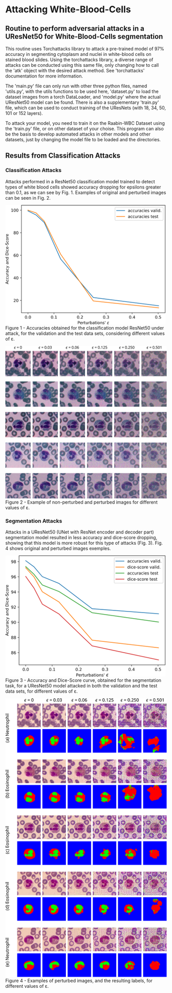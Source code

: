 # Attacking White-Blood-Cells

## Routine to perform adversarial attacks in a UResNet50 for White-Blood-Cells segmentation

This routine uses Torchattacks library to attack a pre-trained model of 97% accuracy in segmenting cytoplasm and nuclei in white-blood cells on stained blood slides. Using the torchattacks library, a diverse range of attacks can be conducted using this same file, only changing how to call the 'atk' object with the desired attack method. See 'torchattacks' documentation for more information.

The 'main.py' file can only run with other three python files, named 'utils.py', with the utils functions to be used here, 'dataset.py' to load the dataset images from a torch DataLoader, and 'model.py' where the actual UResNet50 model can be found. There is also a supplementary 'train.py' file, which can be used to conduct training of the UResNets (with 18, 34, 50, 101 or 152 layers).

To attack your model, you need to train it on the Raabin-WBC Dataset using the 'train.py' file, or on other dataset of your choise. This program can also be the basis to develop automated attacks in other models and other datasets, just by changing the model file to be loaded and the directories.


## Results from Classification Attacks

### Classification Attacks

Attacks performed in a ResNet50 classification model trained to detect types of white blood cells showed accuracy dropping for epsilons greater than 0.1, as we can see by Fig. 1. Examples of original and perturbed images can be seen in Fig. 2.

<!-- ![Alt text](Classification/Images/AccClassif.png) -->
<img src="Classification/Images/AccClassif.png" width="500" height="371">
Figure 1 - Accuracies obtained for the classification model ResNet50 under attack, for the validation and the test data sets, considering different values of ε.

![Alt text](Classification/Images/images.png)
Figure 2 - Example of non-perturbed and perturbed images for different values of ε.


### Segmentation Attacks

Attacks in a UResNet50 (UNet with ResNet encoder and decoder part) segmentation model resulted in less accuracy and dice-score dropping, showing that this model is more robust for this type of attacks (Fig. 3). Fig. 4 shows original and perturbed images exemples.

<!-- ![Alt text](Segmentation/Images/AccSegme.png) -->
<img src="Segmentation/Images/AccSegme.png" width="500" height="377">
Figure 3 - Accuracy and Dice-Score curve, obtained for the segmentation task, for a UResNet50 model attacked in both the validation and the test data sets, for different values of ε.

![Alt text](Segmentation/Images/images.png)
Figure 4 - Examples of perturbed images, and the resulting labels, for different values of ε.